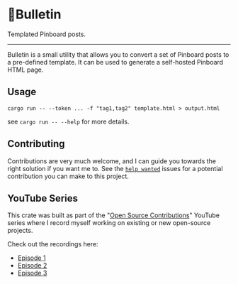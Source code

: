# 📍Bulletin

Templated Pinboard posts.

---

Bulletin is a small utility that allows you to convert a set of Pinboard posts
to a pre-defined template. It can be used to generate a self-hosted Pinboard
HTML page.

## Usage

```shell
cargo run -- --token ... -f "tag1,tag2" template.html > output.html
```

see `cargo run -- --help` for more details.

## Contributing

Contributions are very much welcome, and I can guide you towards the right
solution if you want me to. See the [`help wanted`][issues] issues for a
potential contribution you can make to this project.

[issues]: https://github.com/rustic-games/bulletin/issues?q=is%3Aissue+is%3Aopen+sort%3Aupdated-desc+label%3A%22help+wanted%22

## YouTube Series

This crate was built as part of the "[Open Source Contributions][playlist]"
YouTube series where I record myself working on existing or new open-source
projects.

Check out the recordings here:

- [Episode 1](https://youtu.be/VngAwmCLr9g)
- [Episode 2](https://youtu.be/s_kRe4JCDao)
- [Episode 3](https://youtu.be/zADmD2cRzAM)

[playlist]: https://www.youtube.com/playlist?list=PLpzuBSajDeRKQ8U4sbD5SrtT-R0qTrowT
